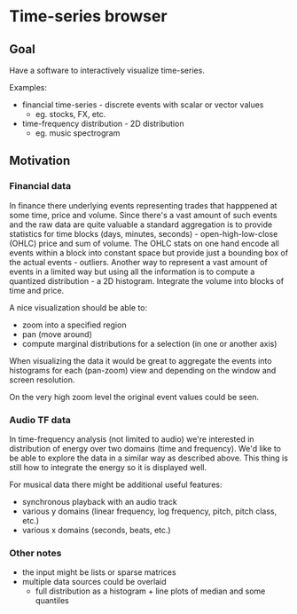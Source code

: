 # Time-series browser

## Goal

Have a software to interactively visualize time-series.

Examples:

- financial time-series - discrete events with scalar or vector values
  - eg. stocks, FX, etc.
- time-frequency distribution - 2D distribution
  - eg. music spectrogram

## Motivation

### Financial data

In finance there underlying events representing trades that happpened at some time, price and volume. Since there's a vast amount of such events and the raw data are quite valuable a standard aggregation is to provide statistics for time blocks (days, minutes, seconds) - open-high-low-close (OHLC) price and sum of volume. The OHLC stats on one hand encode all events within a block into constant space but provide just a bounding box of the actual events - outliers. Another way to represent a vast amount of events in a limited way but using all the information is to compute a quantized distribution - a 2D histogram. Integrate the volume into blocks of time and price.

A nice visualization should be able to:

- zoom into a specified region
- pan (move around)
- compute marginal distributions for a selection (in one or another axis)

When visualizing the data it would be great to aggregate the events into histograms for each (pan-zoom) view and depending on the window and screen resolution.

On the very high zoom level the original event values could be seen.

### Audio TF data

In time-frequency analysis (not limited to audio) we're interested in distribution of energy over two domains (time and frequency). We'd like to be able to explore the data in a similar way as described above. This thing is still how to integrate the energy so it is displayed well.

For musical data there might be additional useful features:

- synchronous playback with an audio track
- various y domains (linear frequency, log frequency, pitch, pitch class, etc.)
- various x domains (seconds, beats, etc.)

### Other notes

- the input might be lists or sparse matrices
- multiple data sources could be overlaid
  - full distribution as a histogram + line plots of median and some quantiles
